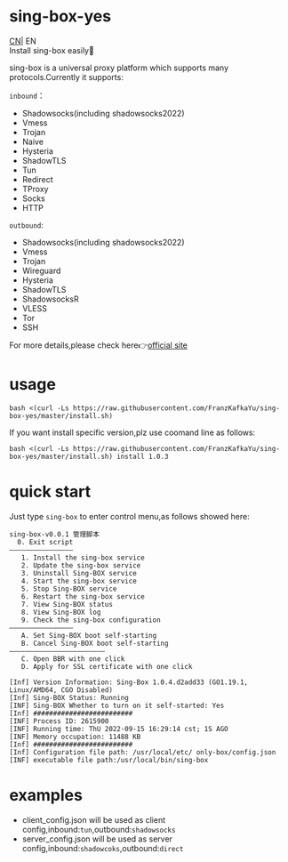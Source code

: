 # sing-box-yes  
[CN](./README.md)| EN  
Install sing-box easily:100:  

sing-box is a universal proxy platform which supports many protocols.Currently it supports:  

`inbound`： 
- Shadowsocks(including shadowsocks2022)    
- Vmess  
- Trojan  
- Naive  
- Hysteria  
- ShadowTLS  
- Tun  
- Redirect  
- TProxy  
- Socks  
- HTTP  

`outbound`:  
- Shadowsocks(including shadowsocks2022)    
- Vmess  
- Trojan 
- Wireguard  
- Hysteria  
- ShadowTLS  
- ShadowsocksR  
- VLESS  
- Tor  
- SSH

For more details,please check here:point_right:[official site](https://sing-box.sagernet.org/)
# usage
```
bash <(curl -Ls https://raw.githubusercontent.com/FranzKafkaYu/sing-box-yes/master/install.sh)
```    
If you want install specific version,plz use coomand line as follows:
```
bash <(curl -Ls https://raw.githubusercontent.com/FranzKafkaYu/sing-box-yes/master/install.sh) install 1.0.3
```
# quick start
Just type `sing-box` to enter control menu,as follows showed here:
```
sing-box-v0.0.1 管理脚本
  0. Exit script
————————————————
   1. Install the sing-box service
   2. Update the sing-box service
   3. Uninstall Sing-BOX service
   4. Start the sing-box service
   5. Stop Sing-BOX service
   6. Restart the sing-box service
   7. View Sing-BOX status
   8. View Sing-BOX log
   9. Check the sing-box configuration
————————————————
   A. Set Sing-BOX boot self-starting
   B. Cancel Sing-BOX boot self-starting
————————————————————————
   C. Open BBR with one click
   D. Apply for SSL certificate with one click
 
[Inf] Version Information: Sing-Box 1.0.4.d2add33 (GO1.19.1, Linux/AMD64, CGO Disabled)
[Inf] Sing-BOX Status: Running
[INF] Sing-BOX Whether to turn on it self-started: Yes
[Inf] #########################
[INF] Process ID: 2615900
[INF] Running time: ThU 2022-09-15 16:29:14 cst; 1S AGO
[INF] Memory occupation: 11488 KB
[Inf] #########################
[Inf] Configuration file path: /usr/local/etc/ only-box/config.json
[INF] executable file path:/usr/local/bin/sing-box
```   
# examples  
- client_config.json will be used as client config,inbound:`tun`,outbound:`shadowsocks`  
- server_config.json will be used as server config,inbound:`shadowcoks`,outbound:`direct`  



